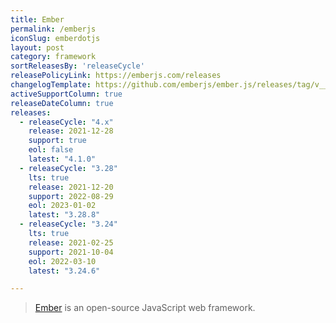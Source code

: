 ```yaml
---
title: Ember
permalink: /emberjs
iconSlug: emberdotjs
layout: post
category: framework
sortReleasesBy: 'releaseCycle'
releasePolicyLink: https://emberjs.com/releases
changelogTemplate: https://github.com/emberjs/ember.js/releases/tag/v__RELEASE_CYCLE__
activeSupportColumn: true
releaseDateColumn: true
releases:
  - releaseCycle: "4.x"
    release: 2021-12-28
    support: true
    eol: false
    latest: "4.1.0"
  - releaseCycle: "3.28"
    lts: true
    release: 2021-12-20
    support: 2022-08-29
    eol: 2023-01-02
    latest: "3.28.8"
  - releaseCycle: "3.24"
    lts: true
    release: 2021-02-25
    support: 2021-10-04
    eol: 2022-03-10
    latest: "3.24.6"

---
```


> [Ember](https://emberjs.com) is an open-source JavaScript web framework.
